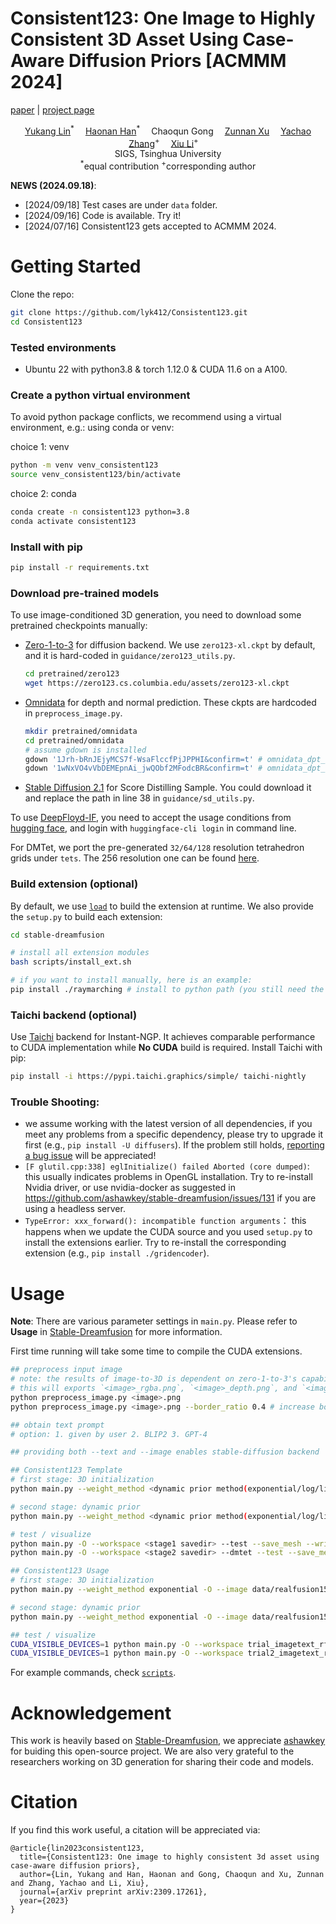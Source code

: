 # Consistent123: One Image to Highly Consistent 3D Asset Using Case-Aware Diffusion Priors [ACMMM 2024]

[paper](https://arxiv.org/abs/2309.17261) | [project page](https://consistent123.github.io/)

<div align="center">
    <a href='https://scholar.google.com/citations?user=DBt1fHQAAAAJ' target='_blank'>Yukang Lin</a><sup>*</sup>&emsp;
    <a href="https://scholar.google.com/citations?user=vLZp870AAAAJ&hl=zh-CN&oi=sra" target='_blank'>Haonan Han</a><sup>*</sup>&emsp;
    <a target='_blank'>Chaoqun Gong</a>&emsp;
    <a href='https://scholar.google.com/citations?user=73rbkRgAAAAJ&hl=zh-CN&oi=sra' target='_blank'>Zunnan Xu</a>&emsp;
    <a href='https://scholar.google.com/citations?user=a-I8c8EAAAAJ&hl=zh-CN&oi=sra' target='_blank'>Yachao Zhang</a><sup>+</sup>&emsp;
    <a href='https://scholar.google.com/citations?user=Xrh1OIUAAAAJ&hl=zh-CN&oi=ao' target='_blank'>Xiu Li</a><sup>+</sup>&emsp;
</div>
<div align="center">   
    SIGS, Tsinghua University
</div>
<div align="center">
    <sup>*</sup>equal contribution
    <sup>+</sup>corresponding author
</div>


**NEWS (2024.09.18)**:
* [2024/09/18] Test cases are under `data` folder.
* [2024/09/16] Code is available. Try it!
* [2024/07/16] Consistent123 gets accepted to ACMMM 2024.


# Getting Started
Clone the repo:

```bash
git clone https://github.com/lyk412/Consistent123.git
cd Consistent123
```

### Tested environments
* Ubuntu 22 with python3.8 & torch 1.12.0 & CUDA 11.6 on a A100.

### Create a python virtual environment

To avoid python package conflicts, we recommend using a virtual environment, e.g.: using conda or venv:

choice 1: venv
```bash
python -m venv venv_consistent123
source venv_consistent123/bin/activate 
```
choice 2: conda
```bash
conda create -n consistent123 python=3.8
conda activate consistent123
```

### Install with pip

```bash
pip install -r requirements.txt
```

### Download pre-trained models

To use image-conditioned 3D generation, you need to download some pretrained checkpoints manually:
* [Zero-1-to-3](https://github.com/cvlab-columbia/zero123) for diffusion backend.
    We use `zero123-xl.ckpt` by default, and it is hard-coded in `guidance/zero123_utils.py`.
    ```bash
    cd pretrained/zero123
    wget https://zero123.cs.columbia.edu/assets/zero123-xl.ckpt
    ```
* [Omnidata](https://github.com/EPFL-VILAB/omnidata/tree/main/omnidata_tools/torch) for depth and normal prediction.
    These ckpts are hardcoded in `preprocess_image.py`.
    ```bash
    mkdir pretrained/omnidata
    cd pretrained/omnidata
    # assume gdown is installed
    gdown '1Jrh-bRnJEjyMCS7f-WsaFlccfPjJPPHI&confirm=t' # omnidata_dpt_depth_v2.ckpt
    gdown '1wNxVO4vVbDEMEpnAi_jwQObf2MFodcBR&confirm=t' # omnidata_dpt_normal_v2.ckpt
    ```
* [Stable Diffusion 2.1](https://huggingface.co/stabilityai/stable-diffusion-2-1-base) for Score Distilling Sample. You could download it and replace the path in line 38 in `guidance/sd_utils.py`.

To use [DeepFloyd-IF](https://github.com/deep-floyd/IF), you need to accept the usage conditions from [hugging face](https://huggingface.co/DeepFloyd/IF-I-XL-v1.0), and login with `huggingface-cli login` in command line.

For DMTet, we port the pre-generated `32/64/128` resolution tetrahedron grids under `tets`.
The 256 resolution one can be found [here](https://drive.google.com/file/d/1lgvEKNdsbW5RS4gVxJbgBS4Ac92moGSa/view?usp=sharing).

### Build extension (optional)
By default, we use [`load`](https://pytorch.org/docs/stable/cpp_extension.html#torch.utils.cpp_extension.load) to build the extension at runtime.
We also provide the `setup.py` to build each extension:
```bash
cd stable-dreamfusion

# install all extension modules
bash scripts/install_ext.sh

# if you want to install manually, here is an example:
pip install ./raymarching # install to python path (you still need the raymarching/ folder, since this only installs the built extension.)
```

### Taichi backend (optional)
Use [Taichi](https://github.com/taichi-dev/taichi) backend for Instant-NGP. It achieves comparable performance to CUDA implementation while **No CUDA** build is required. Install Taichi with pip:
```bash
pip install -i https://pypi.taichi.graphics/simple/ taichi-nightly
```

### Trouble Shooting:
* we assume working with the latest version of all dependencies, if you meet any problems from a specific dependency, please try to upgrade it first (e.g., `pip install -U diffusers`). If the problem still holds, [reporting a bug issue](https://github.com/ashawkey/stable-dreamfusion/issues/new?assignees=&labels=bug&template=bug_report.yaml&title=%3Ctitle%3E) will be appreciated!
* `[F glutil.cpp:338] eglInitialize() failed Aborted (core dumped)`: this usually indicates problems in OpenGL installation. Try to re-install Nvidia driver, or use nvidia-docker as suggested in https://github.com/ashawkey/stable-dreamfusion/issues/131 if you are using a headless server.
* `TypeError: xxx_forward(): incompatible function arguments`： this happens when we update the CUDA source and you used `setup.py` to install the extensions earlier. Try to re-install the corresponding extension (e.g., `pip install ./gridencoder`).

# Usage
**Note**:
There are various parameter settings in `main.py`. Please refer to **Usage** in [Stable-Dreamfusion](https://github.com/ashawkey/stable-dreamfusion) for more information.

First time running will take some time to compile the CUDA extensions.

```bash
## preprocess input image
# note: the results of image-to-3D is dependent on zero-1-to-3's capability. For best performance, the input image should contain a single front-facing object, it should have square aspect ratio, with <1024 pixel resolution. Check the examples under ./data.
# this will exports `<image>_rgba.png`, `<image>_depth.png`, and `<image>_normal.png` to the directory containing the input image.
python preprocess_image.py <image>.png
python preprocess_image.py <image>.png --border_ratio 0.4 # increase border_ratio if the center object appears too large and results are unsatisfying.

## obtain text prompt
# option: 1. given by user 2. BLIP2 3. GPT-4 

## providing both --text and --image enables stable-diffusion backend

## Consistent123 Template
# first stage: 3D initialization
python main.py --weight_method <dynamic prior method(exponential/log/linear)> -O --image <path of rgba> --text <text prompt> --workspace <stage1 savedir> --iters <stage1 iterations> --dmtet_iters <stage2 iterations> --least_3Donly <CLIP detection start> --most_3Donly <CLIP detection end> --render_interval <CLIP detection interval> --threshold <CLIP detection threshold> --last_N <sliding window size>

# second stage: dynamic prior
python main.py --weight_method <dynamic prior method(exponential/log/linear)> -O --image <path of rgba> --text <text prompt> --workspace <stage2 savedir> --dmtet --iters <stage2 iterations> --nerf_iters <stage1 iterations> --init_with <stage1 savedir>/checkpoints/df.pth --convergence_path <stage1 savedir>/convergence.npy

# test / visualize
python main.py -O --workspace <stage1 savedir> --test --save_mesh --write_video
python main.py -O --workspace <stage2 savedir> --dmtet --test --save_mesh --write_video

## Consistent123 Usage
# first stage: 3D initialization
python main.py --weight_method exponential -O --image data/realfusion15/bird_rgba.png --text "a small blue-brown bird with a pointed mouth" --workspace trial_imagetext_rf15_bird_clip  --iters 5000 --dmtet_iters 5000 --least_3Donly 2000 --most_3Donly 3500 --render_interval 21 --threshold 0.00025 --last_N 5

# second stage: dynamic prior
python main.py --weight_method exponential -O --image data/realfusion15/bird_rgba.png --text "a small blue-brown bird with a pointed mouth" --workspace trial2_imagetext_rf15_bird_clip --dmtet --iters 5000 --nerf_iters 5000 --init_with trial_imagetext_rf15_bird_clip/checkpoints/df.pth --convergence_path trial_imagetext_rf15_bird_clip/convergence.npy

## test / visualize
CUDA_VISIBLE_DEVICES=1 python main.py -O --workspace trial_imagetext_rf15_bird_clip  --test --save_mesh --write_video
CUDA_VISIBLE_DEVICES=1 python main.py -O --workspace trial2_imagetext_rf15_bird_clip --dmtet --test --save_mesh --write_video
```

For example commands, check [`scripts`](./scripts/realfusion15.sh).

# Acknowledgement

This work is heavily based on [Stable-Dreamfusion](https://github.com/ashawkey/stable-dreamfusion), we appreciate [ashawkey](https://github.com/ashawkey) for buiding this open-source project. We are also very grateful to the researchers working on 3D generation for sharing their code and models.


# Citation

If you find this work useful, a citation will be appreciated via:
```
@article{lin2023consistent123,
  title={Consistent123: One image to highly consistent 3d asset using case-aware diffusion priors},
  author={Lin, Yukang and Han, Haonan and Gong, Chaoqun and Xu, Zunnan and Zhang, Yachao and Li, Xiu},
  journal={arXiv preprint arXiv:2309.17261},
  year={2023}
}
```
